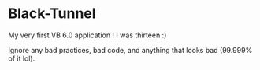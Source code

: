 Black-Tunnel
============

My very first VB 6.0 application ! I was thirteen :)

Ignore any bad practices, bad code, and anything that looks bad (99.999% of it lol).
